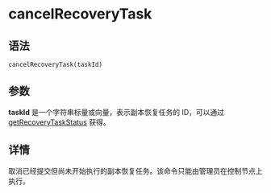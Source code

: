 # cancelRecoveryTask

## 语法

`cancelRecoveryTask(taskId)`

## 参数

**taskId** 是一个字符串标量或向量，表示副本恢复任务的 ID，可以通过 [getRecoveryTaskStatus](../g/getRecoveryTaskStatus.html) 获得。

## 详情

取消已经提交但尚未开始执行的副本恢复任务。该命令只能由管理员在控制节点上执行。

